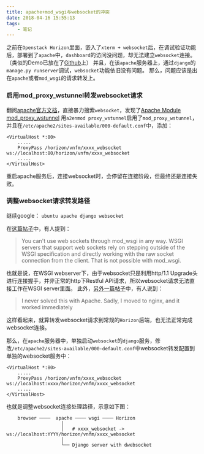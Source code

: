 ```yaml
---
title: apache+mod_wsgi与websocket的冲突
date: 2018-04-16 15:55:13
tags:
    - 笔记
---
```


之前在`Openstack Horizon`里面，嵌入了`xterm + websocket`后，在调试验证功能后，部署到了`apache`中，`dashboard`的访问没问题，却无法建立`websocket`连接。（类似的Demo已放在了[Github]()上）
并且，在该`apache`服务器上，通过`django`的`manage.py runserver`调试，`websocket`功能依旧没有问题。
那么，问题应该是出在`apache`或者`mod_wsgi`的请求转发上。

<!-- more -->
### 启用mod_proxy_wstunnel转发websocket请求
翻阅[apache官方文档](https://stackoverflow.com/questions/45362673/websocket-connection-by-apache2-mod-wsgi-django)，直接暴力搜索`websocket`，发现了[Apache Module mod_proxy_wstunnel](https://httpd.apache.org/docs/2.4/mod/mod_proxy_wstunnel.html)
用`a2enmod proxy_wstunnel`启用了`mod_proxy_wstunnel`，并且在`/etc/apache2/sites-available/000-default.conf`中，添加：
```
<VirtualHost *:80>
    .....
    ProxyPass /horizon/vnfm/xxxx_websocket ws://localhost:80/horizon/vnfm/xxxx_websocket
    .....
</VirtualHost>
```
重启apache服务后，连接websocket时，会停留在连接阶段，但最终还是连接失败。

### 调整websocket请求转发路径
继续google： `ubuntu apache django websocket`

在[这篇帖子](https://stackoverflow.com/questions/45362673/websocket-connection-by-apache2-mod-wsgi-django)中，有人提到：
> You can't use web sockets through mod_wsgi in any way. WSGI servers that support web sockets rely on stepping outside of the WSGI specification and directly working with the raw socket connection from the client. That is not possible with mod_wsgi.

也就是说，在WSGI webserver下，由于websocket只是利用http/1.1 Upgrade头进行连接握手，并非正常的http下Restful API请求，所以websocket请求无法直接工作在WSGI server里面。
此外，[另外一篇帖子](https://stackoverflow.com/questions/45966908/django-websocket-is-closed-before-the-connection-is-established-with-wss)中，有人说到：
> I never solved this with Apache. Sadly, I moved to nginx, and it worked immediately

这样看起来，就算转发websocket请求到常规的`Horizon`后端，也无法正常完成websocket连接。

那么，在`apache`服务器中，单独启动`websocket`的`django`服务，修改`/etc/apache2/sites-available/000-default.conf`中websocket转发配置到单独的websocket服务中：
```
<VirtualHost *:80>
    .....
    ProxyPass /horizon/vnfm/xxxx_websocket ws://localhost:xxxx/horizon/vnfm/xxxx_websocket
    .....
</VirtualHost>
```
也就是调整websocket连接处理路径，示意如下图：
```
    browser ────  apache ──── wsgi ──── Horizon
                    │  
                    │   # xxxx_websocket -> ws://localhost:YYYY/horizon/vnfm/xxxx_websocket
                    │
                    └── Django server with dwebsocket 
```
